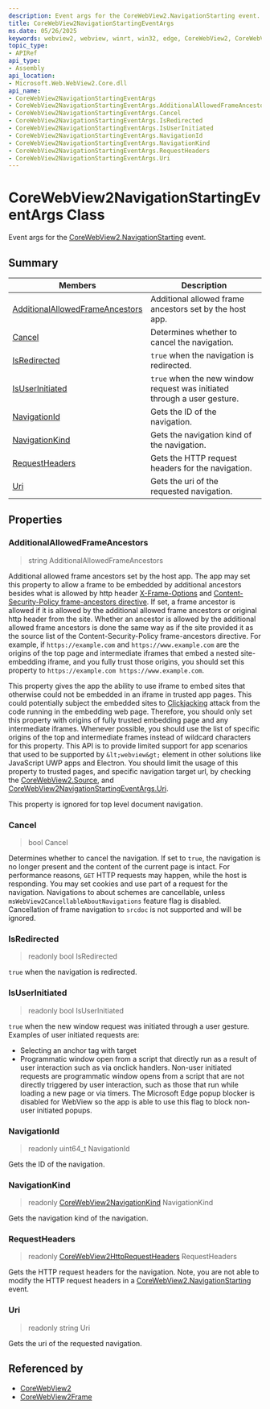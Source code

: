 ```yaml
---
description: Event args for the CoreWebView2.NavigationStarting event.
title: CoreWebView2NavigationStartingEventArgs
ms.date: 05/26/2025
keywords: webview2, webview, winrt, win32, edge, CoreWebView2, CoreWebView2Controller, browser control, edge html, CoreWebView2NavigationStartingEventArgs
topic_type:
- APIRef
api_type:
- Assembly
api_location:
- Microsoft.Web.WebView2.Core.dll
api_name:
- CoreWebView2NavigationStartingEventArgs
- CoreWebView2NavigationStartingEventArgs.AdditionalAllowedFrameAncestors
- CoreWebView2NavigationStartingEventArgs.Cancel
- CoreWebView2NavigationStartingEventArgs.IsRedirected
- CoreWebView2NavigationStartingEventArgs.IsUserInitiated
- CoreWebView2NavigationStartingEventArgs.NavigationId
- CoreWebView2NavigationStartingEventArgs.NavigationKind
- CoreWebView2NavigationStartingEventArgs.RequestHeaders
- CoreWebView2NavigationStartingEventArgs.Uri
---
```


# CoreWebView2NavigationStartingEventArgs Class



Event args for the [CoreWebView2.NavigationStarting](corewebview2.md#navigationstarting) event.

## Summary

Members|Description
--|--
[AdditionalAllowedFrameAncestors](#additionalallowedframeancestors) | Additional allowed frame ancestors set by the host app.
[Cancel](#cancel) | Determines whether to cancel the navigation.
[IsRedirected](#isredirected) | `true` when the navigation is redirected.
[IsUserInitiated](#isuserinitiated) | `true` when the new window request was initiated through a user gesture.
[NavigationId](#navigationid) | Gets the ID of the navigation.
[NavigationKind](#navigationkind) | Gets the navigation kind of the navigation.
[RequestHeaders](#requestheaders) | Gets the HTTP request headers for the navigation.
[Uri](#uri) | Gets the uri of the requested navigation.

## Properties

### AdditionalAllowedFrameAncestors

>  string AdditionalAllowedFrameAncestors

Additional allowed frame ancestors set by the host app.
The app may set this property to allow a frame to be embedded by additional ancestors besides what is allowed by http header [X-Frame-Options](https://developer.mozilla.org/docs/Web/HTTP/Headers/X-Frame-Options) and [Content-Security-Policy frame-ancestors directive](https://developer.mozilla.org/docs/Web/HTTP/Headers/Content-Security-Policy/frame-ancestors).
If set, a frame ancestor is allowed if it is allowed by the additional allowed frame ancestors or original http header from the site.
Whether an ancestor is allowed by the additional allowed frame ancestors is done the same way as if the site provided it as the source list of the Content-Security-Policy frame-ancestors directive.
For example, if `https://example.com` and `https://www.example.com` are the origins of the top page and intermediate iframes that embed a nested site-embedding iframe, and you fully trust those origins, you should set this property to `https://example.com https://www.example.com`.

This property gives the app the ability to use iframe to embed sites that otherwise could not be embedded in an iframe in trusted app pages.
This could potentially subject the embedded sites to [Clickjacking](https://wikipedia.org/wiki/Clickjacking) attack from the code running in the embedding web page. Therefore, you should only set this property with origins of fully trusted embedding page and any intermediate iframes.
Whenever possible, you should use the list of specific origins of the top and intermediate frames instead of wildcard characters for this property.
This API is to provide limited support for app scenarios that used to be supported by `&lt;webview&gt;` element in other solutions like JavaScript UWP apps and Electron.
You should limit the usage of this property to trusted pages, and specific navigation target url, by checking the [CoreWebView2.Source](corewebview2.md#source), and [CoreWebView2NavigationStartingEventArgs.Uri](corewebview2navigationstartingeventargs.md#uri).

This property is ignored for top level document navigation.

### Cancel

>  bool Cancel

Determines whether to cancel the navigation.
If set to `true`, the navigation is no longer present and the content of the current page is intact. For performance reasons, `GET` HTTP requests may happen, while the host is responding. You may set cookies and use part of a request for the navigation. Navigations to about schemes are cancellable, unless `msWebView2CancellableAboutNavigations` feature flag is disabled. Cancellation of frame navigation to `srcdoc` is not supported and will be ignored.

### IsRedirected

> readonly  bool IsRedirected

`true` when the navigation is redirected.

### IsUserInitiated

> readonly  bool IsUserInitiated

`true` when the new window request was initiated through a user gesture.
Examples of user initiated requests are:
- Selecting an anchor tag with target
- Programmatic window open from a script that directly run as a result of user interaction such as via onclick handlers.
Non-user initiated requests are programmatic window opens from a script that are not directly triggered by user interaction, such as those that run while loading a new page or via timers.
The Microsoft Edge popup blocker is disabled for WebView so the app is able to use this flag to block non-user initiated popups.

### NavigationId

> readonly  uint64_t NavigationId

Gets the ID of the navigation.

### NavigationKind

> readonly  [CoreWebView2NavigationKind](corewebview2navigationkind.md) NavigationKind

Gets the navigation kind of the navigation.

### RequestHeaders

> readonly  [CoreWebView2HttpRequestHeaders](corewebview2httprequestheaders.md) RequestHeaders

Gets the HTTP request headers for the navigation.
Note, you are not able to modify the HTTP request headers in a [CoreWebView2.NavigationStarting](corewebview2.md#navigationstarting) event.

### Uri

> readonly  string Uri

Gets the uri of the requested navigation.






## Referenced by

- [CoreWebView2](corewebview2.md)
- [CoreWebView2Frame](corewebview2frame.md)
